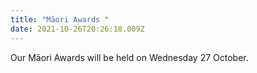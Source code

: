 ```yaml
---
title: "Māori Awards "
date: 2021-10-26T20:26:18.009Z
---
```

Our Māori Awards will be held on Wednesday 27 October. 